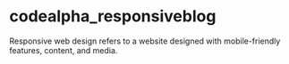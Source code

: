 # codealpha_responsiveblog
 Responsive web design refers to a website designed with mobile-friendly features, content, and media.
